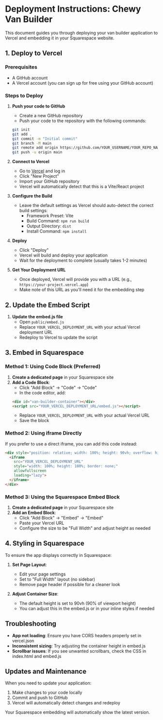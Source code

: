 # Deployment Instructions: Chewy Van Builder

This document guides you through deploying your van builder application to Vercel and embedding it in your Squarespace website.

## 1. Deploy to Vercel

### Prerequisites
- A GitHub account
- A Vercel account (you can sign up for free using your GitHub account)

### Steps to Deploy

1. **Push your code to GitHub**
   - Create a new GitHub repository
   - Push your code to the repository with the following commands:
   ```bash
   git init
   git add .
   git commit -m "Initial commit"
   git branch -M main
   git remote add origin https://github.com/YOUR_USERNAME/YOUR_REPO_NAME.git
   git push -u origin main
   ```

2. **Connect to Vercel**
   - Go to [Vercel](https://vercel.com) and log in
   - Click "New Project"
   - Import your GitHub repository
   - Vercel will automatically detect that this is a Vite/React project

3. **Configure the Build**
   - Leave the default settings as Vercel should auto-detect the correct build settings:
     - Framework Preset: Vite
     - Build Command: `npm run build`
     - Output Directory: `dist`
     - Install Command: `npm install`

4. **Deploy**
   - Click "Deploy"
   - Vercel will build and deploy your application
   - Wait for the deployment to complete (usually takes 1-2 minutes)

5. **Get Your Deployment URL**
   - Once deployed, Vercel will provide you with a URL (e.g., `https://your-project.vercel.app`)
   - Make note of this URL as you'll need it for the embedding step

## 2. Update the Embed Script

1. **Update the embed.js file**
   - Open `public/embed.js`
   - Replace `YOUR_VERCEL_DEPLOYMENT_URL` with your actual Vercel deployment URL
   - Redeploy to Vercel to update the script

## 3. Embed in Squarespace

### Method 1: Using Code Block (Preferred)

1. **Create a dedicated page** in your Squarespace site
2. **Add a Code Block**:
   - Click "Add Block" → "Code" → "Code"
   - In the code editor, add:
   ```html
   <div id="van-builder-container"></div>
   <script src="YOUR_VERCEL_DEPLOYMENT_URL/embed.js"></script>
   ```
   - Replace `YOUR_VERCEL_DEPLOYMENT_URL` with your actual Vercel URL
   - Save the block

### Method 2: Using iframe Directly

If you prefer to use a direct iframe, you can add this code instead:

```html
<div style="position: relative; width: 100%; height: 90vh; overflow: hidden;">
  <iframe 
    src="YOUR_VERCEL_DEPLOYMENT_URL" 
    style="width: 100%; height: 100%; border: none;" 
    allowfullscreen
    loading="lazy">
  </iframe>
</div>
```

### Method 3: Using the Squarespace Embed Block

1. **Create a dedicated page** in your Squarespace site
2. **Add an Embed Block**:
   - Click "Add Block" → "Embed" → "Embed"
   - Paste your Vercel URL 
   - Configure the size to be "Full Width" and adjust height as needed

## 4. Styling in Squarespace

To ensure the app displays correctly in Squarespace:

1. **Set Page Layout**:
   - Edit your page settings
   - Set to "Full Width" layout (no sidebar)
   - Remove page header if possible for a cleaner look

2. **Adjust Container Size**:
   - The default height is set to 90vh (90% of viewport height)
   - You can adjust this in the embed.js or in your inline styles if needed

## Troubleshooting

- **App not loading**: Ensure you have CORS headers properly set in vercel.json
- **Inconsistent sizing**: Try adjusting the container height in embed.js
- **Scrollbar issues**: If you see unwanted scrollbars, check the CSS in index.html and embed.js

## Updates and Maintenance

When you need to update your application:

1. Make changes to your code locally
2. Commit and push to GitHub
3. Vercel will automatically detect changes and redeploy

Your Squarespace embedding will automatically show the latest version. 